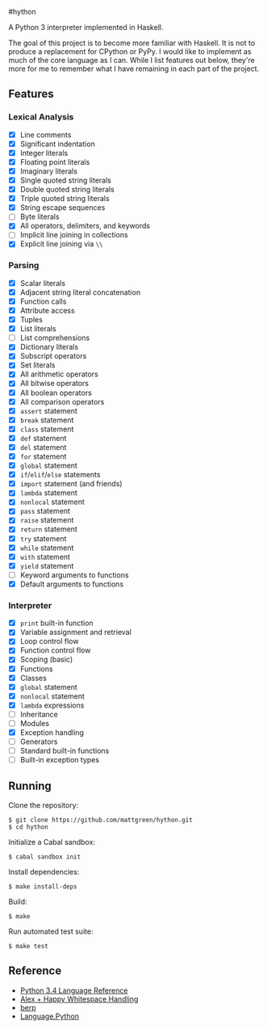 #hython

A Python 3 interpreter implemented in Haskell.

The goal of this project is to become more familiar with Haskell. It is not to produce a replacement for CPython or PyPy. I would like to implement as much of the core language as I can. While I list features out below, they're more for me to remember what I have remaining in each part of the project.

## Features

### Lexical Analysis

 * [x] Line comments
 * [x] Significant indentation
 * [x] Integer literals
 * [x] Floating point literals
 * [x] Imaginary literals
 * [x] Single quoted string literals
 * [x] Double quoted string literals
 * [x] Triple quoted string literals
 * [x] String escape sequences
 * [ ] Byte literals
 * [x] All operators, delimiters, and keywords
 * [ ] Implicit line joining in collections
 * [x] Explicit line joining via `\\`

### Parsing

 * [x] Scalar literals
 * [x] Adjacent string literal concatenation
 * [x] Function calls
 * [x] Attribute access
 * [x] Tuples
 * [x] List literals
 * [ ] List comprehensions
 * [x] Dictionary literals
 * [x] Subscript operators
 * [x] Set literals
 * [x] All arithmetic operators
 * [x] All bitwise operators
 * [x] All boolean operators
 * [x] All comparison operators
 * [x] `assert` statement
 * [x] `break` statement
 * [x] `class` statement
 * [x] `def` statement
 * [x] `del` statement
 * [x] `for` statement
 * [x] `global` statement
 * [x] `if`/`elif`/`else` statements
 * [x] `import` statement (and friends)
 * [x] `lambda` statement
 * [x] `nonlocal` statement
 * [x] `pass` statement
 * [x] `raise` statement
 * [x] `return` statement
 * [x] `try` statement
 * [x] `while` statement
 * [x] `with` statement
 * [x] `yield` statement
 * [ ] Keyword arguments to functions
 * [x] Default arguments to functions

### Interpreter

 * [x] `print` built-in function
 * [x] Variable assignment and retrieval
 * [x] Loop control flow
 * [x] Function control flow
 * [x] Scoping (basic)
 * [x] Functions
 * [x] Classes
 * [x] `global` statement
 * [x] `nonlocal` statement
 * [x] `lambda` expressions
 * [ ] Inheritance
 * [ ] Modules
 * [x] Exception handling
 * [ ] Generators
 * [ ] Standard built-in functions
 * [ ] Built-in exception types

## Running

Clone the repository:

    $ git clone https://github.com/mattgreen/hython.git
    $ cd hython

Initialize a Cabal sandbox:

    $ cabal sandbox init

Install dependencies:

    $ make install-deps

Build:

    $ make

Run automated test suite:

    $ make test

## Reference
 * [Python 3.4 Language Reference](https://docs.python.org/3.4/reference/)
 * [Alex + Happy Whitespace Handling](https://github.com/jmoy/alexhappy)
 * [berp](https://github.com/bjpop/berp)
 * [Language.Python](https://github.com/bjpop/language-python)
